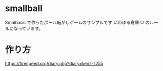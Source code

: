 # smallball

Smalbasic で作ったボール転がしゲームのサンプルです
いわゆる倉庫 ○ のルールになっています。

# 作り方

https://firespeed.org/diary.php?diary=kenz-1255
